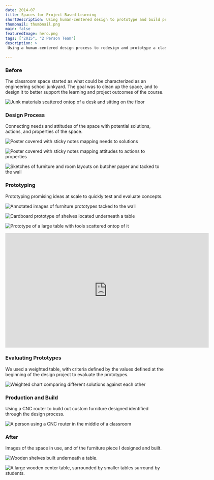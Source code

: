 ```yaml
---
date: 2014-07
title: Spaces for Project Based Learning
shortDescription: Using human-centered design to prototype and build project based learning spaces at Olin College.
thumbnail: thumbnail.png
main: false
featuredImage: hero.png
tags: ["2015", "2 Person Team"]
description: >
 Using a human-centered design process to redesign and prototype a classroom and lab space at Olin College of Engineering to better support, inform and represent the culture of the project-based engineering course held within that space. The end result of the summer long process was a newly configured space, with two custom designed and built furniture pieces to support the space. 

---
```


### Before

The classroom space started as what could be characterized as an engineering school junkyard. The goal was to clean up the space, and to design it to better support the learning and project outcomes of the course.

![Junk materials scattered ontop of a desk and sitting on the floor](./Learning-Spaces-01.png '#grid-column=left / right')

### Design Process
Connecting needs and attitudes of the space with potential solutions, actions, and properties of the space.

![Poster covered with sticky notes mapping needs to solutions](./Learning-Spaces-07.png '#grid-column=wide-left / center')

![Poster covered with sticky notes mapping attitudes to actions to properties](./Learning-Spaces-06.png '#grid-column=center / wide-right')

![Sketches of furniture and room layouts on butcher paper and tacked to the wall](./Learning-Spaces-08.png '#grid-column=wide-left / wide-right')

### Prototyping
Prototyping promising ideas at scale to quickly test and evaluate concepts.

![Annotated images of furniture prototypes tacked to the wall](./Learning-Spaces-09.png '#grid-column=left / center')

![Cardboard prototype of shelves located underneath a table](./Learning-Spaces-02.png '#grid-column=center / right')

![Prototype of a large table with tools scattered ontop of it](./Learning-Spaces-03.png '#grid-column=left / right')

<iframe src="https://player.vimeo.com/video/406979903?title=0&byline=0&portrait=0" width="640" height="360" frameborder="0" allow="autoplay; fullscreen; picture-in-picture" style="grid-column:wide-left / wide-right" allowfullscreen></iframe>

### Evaluating Prototypes
We used a weighted table, with criteria defined by the values defined at the beginning of the design project to evaluate the prototypes. 

![Weighted chart comparing different solutions against each other](./Learning-Spaces-10.png '#grid-column=left / right')

### Production and Build
Using a CNC router to build out custom furniture designed identified through the design process.

![A person using a CNC router in the middle of a classroom](./Learning-Spaces-05.png '#grid-column=left / right')

### After
Images of the space in use, and of the furniture piece I designed and built. 

![Wooden shelves built underneath a table.](./Learning-Spaces-04.png '#grid-column=left / right')

![A large wooden center table, surrounded by smaller tables surround by students.](./Learning-Spaces-11.png '#grid-column=left / right')
